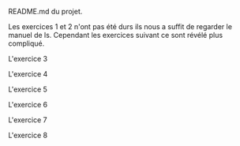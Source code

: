 README.md du projet.

Les exercices 1 et 2  n'ont pas été durs ils nous a suffit de regarder le manuel de ls.
Cependant les exercices suivant ce sont révélé plus compliqué.

L'exercice 3

L'exercice 4

L'exercice 5

L'exercice 6

L'exercice 7

L'exercice 8

